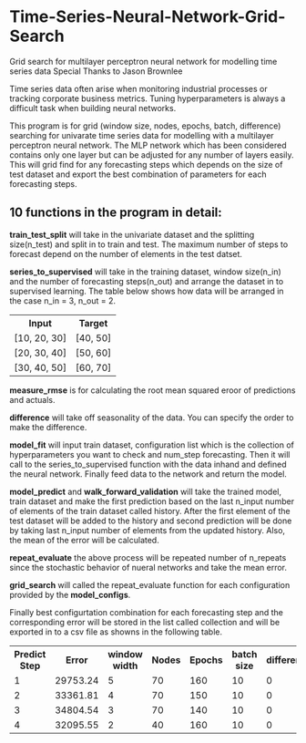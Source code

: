 # Time-Series-Neural-Network-Grid-Search
Grid search for multilayer perceptron neural network for modelling time series data
Special Thanks to Jason Brownlee

Time series data often arise when monitoring industrial processes or tracking corporate business metrics.
Tuning hyperparameters is always a difficult task when building neural networks.

This program is for grid (window size, nodes, epochs, batch, difference) searching for univarate time series data for modelling with a multilayer perceptron neural network. 
The MLP network which has been considered contains only one layer but can be adjusted for any number of layers easily. This will grid find for any forecasting steps which depends on the size of test dataset and export the best combination of parameters for each forecasting steps. 

## 10 functions in the program in detail:
<b>train_test_split</b> will take in the univariate dataset and the splitting size(n_test) and split in to train and test. The maximum number of steps to forecast depend on the number of elements in the test datset.

<b>series_to_supervised</b> will take in the training dataset, window size(n_in) and the number of forecasting steps(n_out) and arrange the dataset in to supervised learning. The table below shows how data will be arranged in the case n_in = 3, n_out = 2.
<table style="width:100%">
  <tr>
    <th>Input</th>
    <th>Target</th> 
  </tr>
  <tr>
    <td>[10, 20, 30]</td>
    <td>[40, 50]</td>
  </tr>
  <tr>
    <td>[20, 30, 40]</td>
    <td>[50, 60]</td>
  </tr>
  <tr>
    <td>[30, 40, 50]</td>
    <td>[60, 70]</td>
  </tr>
</table>

<b>measure_rmse</b> is for calculating the root mean squared eroor of predictions and actuals.

<b>difference</b> will take off seasonality of the data. You can specify the order to make the difference. 

<b>model_fit</b> will input train dataset, configuration list which is the collection of hyperparameters you want to check and num_step forecasting. Then it will call to the series_to_supervised function with the data inhand and defined the neural network. Finally feed data to the network and return the model.

<b>model_predict</b> and <b>walk_forward_validation</b> will take the trained model, train dataset and make the first prediction based on the last n_input number of elements of the train dataset called history. After the first element of the test dataset will be added to the history and second prediction will be done by taking last n_input number of elements from the updated history. Also, the mean of the error will be calculated. 
  
<b>repeat_evaluate</b> the above process will be repeated number of n_repeats since the stochastic behavior of nueral networks and take the mean error. 

<b>grid_search</b> will called the repeat_evaluate function for each configuration provided by the <b>model_configs</b>.

Finally best configurtation combination for each forecasting step and the corresponding error will be stored in the list called collection and will be exported in to a csv file as showns in the following table.

<table style="width:100%">
  <tr>
    <th>Predict Step</th>
    <th>Error</th> 
    <th>window width</th>
    <th>Nodes</th>
    <th>Epochs</th>
    <th>batch size</th>
    <th>difference</th>
  </tr>
  <tr>
    <td>1</td>
    <td>29753.24</td>
    <td>5</td>
    <td>70</td>
    <td>160</td>
    <td>10</td>
     <td>0<//td>
  </tr>
  <tr>
    <td>2</td>
    <td>33361.81</td>
    <td>4</td>
    <td>70</td>
    <td>150</td>
    <td>10</td>
     <td>0</td>
  </tr>
  <tr>
    <td>3</td>
    <td>34804.54</td>
    <td>3</td>
    <td>70</td>
    <td>140</td>
    <td>10</td>
     <td>0<//td>
  </tr>
   <tr>
    <td>4</td>
    <td>32095.55</td>
    <td>2</td>
    <td>40</td>
    <td>160</td>
    <td>10</td>
     <td>0</td>
  </tr>
</table>

